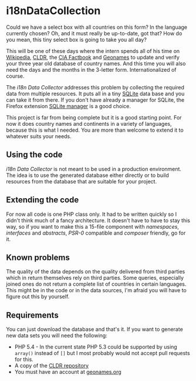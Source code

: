 i18nDataCollection
==================

Could we have a select box with all countries on this form? In the language currently chosen? Oh, and it must really be up-to-date, got that? How do you mean, this tiny select box is going to take you all day? 

This will be one of these days where the intern spends all of his time on 
[Wikipedia](https://en.wikipedia.org/wiki/List_of_sovereign_states), 
[CLDR](http://cldr.unicode.org/), 
the 
[CIA Factbook](https://www.cia.gov/library/publications/the-world-factbook/) 
and 
[Geonames](http://www.geonames.org/) 
to update and verify your three year old database of country names. And this time you will also need the days and the months in the 3-letter form. Internationalized of course.

The *i18n Data Collector* addresses this problem by collecting the required data from multiple resources. It puts all in a tiny 
[SQLite](https://www.sqlite.org/) 
data base and you can take it from there. If you don't have already a manager for SQLite, the Firefox extension
[SQLite manager](https://code.google.com/p/sqlite-manager/) 
is a good choice.

This project is far from being complete but it is a good starting point. For now it does country names and continents in a variety of languages, because this is what I needed. You are more than welcome to extend it to whatever suits your needs.


## Using the code

*i18n Data Collector* is not meant to be used in a production environment. The idea is to use the generated database either directly or to build resources from the database that are suitable for your project.


## Extending the code

For now all code is one PHP class only. It had to be written quickly so I didn't think much of a fancy architecture. It doesn't have to have to stay this way, so if you want to make this a 15-file component with *namespaces*, *interfaces* and *abstracts*, *PSR-0* compatible and *composer* friendly, go for it.


## Known problems

The quality of the data depends on the quality delivered from third parties which in return themselves rely on third parties. Some queries, especially joined ones do not return a complete list of countries in certain languages. This might be in the code or in the data sources, I'm afraid you will have to figure out this by yourself.


## Requirements
You can just download the database and that's it. If you want to generate new data sets you will need the following:

- PHP 5.4 - In the current state PHP 5.3 could be supported by using `array()` instead of `[]` but I  most probably would not accept pull requests for this.
- A copy of the [CLDR repository](http://cldr.unicode.org/index/downloads)
- You must have an account at [geonames.org](http://www.geonames.org/login)
